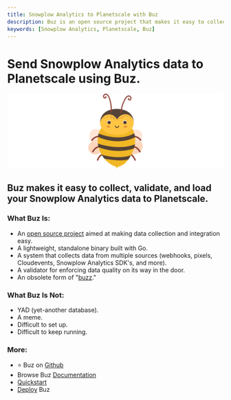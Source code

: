 ```yaml
---
title: Snowplow Analytics to Planetscale with Buz
description: Buz is an open source project that makes it easy to collect, validate, and load Snowplow Analytics data to Planetscale.
keywords: [Snowplow Analytics, Planetscale, Buz]
---
```


# Send Snowplow Analytics data to Planetscale using Buz.

![buzz](../../../static/img/buzz.png)


## Buz makes it easy to collect, validate, and load your Snowplow Analytics data to Planetscale.


### What Buz Is:

- An [open source project](https://github.com/silverton-io/buz) aimed at making data collection and integration easy.
- A lightweight, standalone binary built with Go.
- A system that collects data from multiple sources (webhooks, pixels, Cloudevents, Snowplow Analytics SDK's, and more).
- A validator for enforcing data quality on its way in the door.
- An obsolete form of "[buzz](https://www.merriam-webster.com/dictionary/buzz)."


### What Buz Is Not:

- YAD (yet-another database).
- A meme.
- Difficult to set up.
- Difficult to keep running.


### More:
- ⭐ Buz on [Github](https://github.com/silverton-io/buz)
- Browse Buz [Documentation](/)
- [Quickstart](/examples/quickstart)
- [Deploy](/category/deploying-buz) Buz
